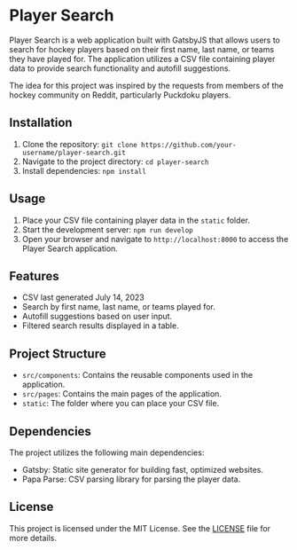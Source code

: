 # Player Search

Player Search is a web application built with GatsbyJS that allows users to search for hockey players based on their first name, last name, or teams they have played for. The application utilizes a CSV file containing player data to provide search functionality and autofill suggestions.

The idea for this project was inspired by the requests from members of the hockey community on Reddit, particularly Puckdoku players.

## Installation

1. Clone the repository: `git clone https://github.com/your-username/player-search.git`
2. Navigate to the project directory: `cd player-search`
3. Install dependencies: `npm install`

## Usage

1. Place your CSV file containing player data in the `static` folder.
2. Start the development server: `npm run develop`
3. Open your browser and navigate to `http://localhost:8000` to access the Player Search application.

## Features

- CSV last generated July 14, 2023
- Search by first name, last name, or teams played for.
- Autofill suggestions based on user input.
- Filtered search results displayed in a table.

## Project Structure

- `src/components`: Contains the reusable components used in the application.
- `src/pages`: Contains the main pages of the application.
- `static`: The folder where you can place your CSV file.

## Dependencies

The project utilizes the following main dependencies:

- Gatsby: Static site generator for building fast, optimized websites.
- Papa Parse: CSV parsing library for parsing the player data.

## License

This project is licensed under the MIT License. See the [LICENSE](./LICENSE) file for more details.
